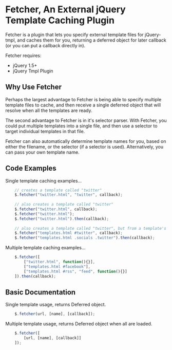 # Fetcher, An External jQuery Template Caching Plugin

Fetcher is a plugin that lets you specify external template files for jQuery-tmpl, and caches them for you, returning a deferred object for later callback (or you can put a callback directly in).

Fetcher requires:

*   jQuery 1.5+
*   jQuery Tmpl Plugin

## Why Use Fetcher

Perhaps the largest advantage to Fetcher is being able to specify multiple template files to cache, and then receive a single deferred object that will resolve when all the templates are ready.

The second advantage to Fetcher is in it's selector parser.  With Fetcher, you could put multiple templates into a single file, and then use a selector to target individual templates in that file.

Fetcher can also automatically determine template names for you, based on either the filename, or the selector (if a selector is used).  Alternatively, you can pass your own template name.

## Code Examples

Single template caching examples...

```javascript
    // creates a template called "twitter"
    $.fetcher("twitter.html", "twitter", callback);
    
    // also creates a template called "twitter"
    $.fetcher("twitter.html", callback);
    $.fetcher("twitter.html");
    $.fetcher("twitter.html").then(callback);
    
    // also creates a template called "twitter", but from a template's selector
    $.fetcher("templates.html #twitter", callback);
    $.fetcher("templates.html .socials .twitter").then(callback);
```
    
Multiple template caching examples...

```javascript
    $.fetcher([
        ["twitter.html", function(){}],
        ["templates.html #facebook"],
        ["templates.html #rss", "feed", function(){}]
    ]).then(callback);
```
    
## Basic Documentation

Single template usage, returns Deferred object.

```javascript
    $.fetcher(url, [name], [callback]);
```
    
Multiple template usage, returns Deferred object when all are loaded.

```javascript
    $.fetcher([
        [url, [name], [callback]]
    ]);
```